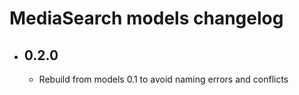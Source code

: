 ﻿# MediaSearch models changelog

- 0.2.0
  -
  - Rebuild from models 0.1 to avoid naming errors and conflicts

